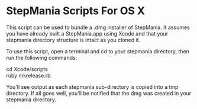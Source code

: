StepMania Scripts For OS X
=========

This script can be used to bundle a .dmg installer of StepMania.
It assumes you have already built a StepMania.app using Xcode and
that your stepmania directory structure is intact as you cloned it.

To use this script, open a terminal and cd to your stepmania directory,
then run the following commands:

cd Xcode/scripts  
ruby mkrelease.rb

You'll see output as each stepmania sub-directory is copied into a tmp directory.
If all goes well, you'll be notified that the dmg was created in your stepmania directory.